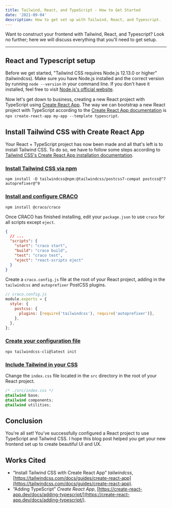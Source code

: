 ```yaml
---
title: Tailwind, React, and TypeScript - How to Get Started
date: '2021-09-04'
description: How to get set up with Tailwind, React, and Typescript.
---
```


Want to construct your frontend with Tailwind, React, and Typescript? Look no further; here we will discuss everything that you'll need to get setup.

---

## React and Typescript setup

Before we get started, "Tailwind CSS requires Node.js 12.13.0 or higher" (tailwindcss). Make sure you have Node.js installed and the correct version by running `node --version` in your command line. If you don't have it installed, feel free to visit [Node.js's official website](https://nodejs.org/en/).

Now let's get down to business, creating a new React project with TypeScript using [Create React App](https://create-react-app.dev/). The way we can bootstrap a new React project with TypeScript according to the [Create React App documentation](https://create-react-app.dev/docs/adding-typescript/) is `npx create-react-app my-app --template typescript`.

## Install Tailwind CSS with Create React App

Your React + TypeScript project has now been made and all that's left is to install Tailwind CSS. To do so, we have to follow some steps according to [Tailwind CSS's Create React App installation documentation](https://tailwindcss.com/docs/guides/create-react-app).

### [Install Tailwind CSS via npm](https://tailwindcss.com/docs/guides/create-react-app#install-and-configure-craco)

`npm install -D tailwindcss@npm:@tailwindcss/postcss7-compat postcss@^7 autoprefixer@^9`

### [Install and configure CRACO](https://tailwindcss.com/docs/guides/create-react-app#install-and-configure-craco)

`npm install @craco/craco`

Once CRACO has finished installing, edit your `package.json` to use `craco` for all scripts except `eject`.

```json
{
  // ...
  "scripts": {
    "start": "craco start",
    "build": "craco build",
    "test": "craco test",
    "eject": "react-scripts eject"
  }
}
```

Create a `craco.config.js` file at the root of your React project, adding in the `tailwindcss` and `autoprefixer` PostCSS plugins.

```js
// craco.config.js
module.exports = {
  style: {
    postcss: {
      plugins: [require('tailwindcss'), require('autoprefixer')],
    },
  },
};
```

### [Create your configuration file](https://tailwindcss.com/docs/guides/create-react-app#create-your-configuration-file)

`npx tailwindcss-cli@latest init`

### [Include Tailwind in your CSS](https://tailwindcss.com/docs/guides/create-react-app#include-tailwind-in-your-css)

Change the `index.css` file located in the `src` directory in the root of your React project.

```css
/* ./src/index.css */
@tailwind base;
@tailwind components;
@tailwind utilities;
```

## Conclusion

You're all set! You've successfully configured a React project to use TypeScript and Tailwind CSS. I hope this blog post helped you get your new frontend set up to create beautiful UI and UX.

## Works Cited

- “Install Tailwind CSS with Create React App” _tailwindcss_, [https://tailwindcss.com/docs/guides/create-react-app](https://tailwindcss.com/docs/guides/create-react-app).
- “Adding TypeScript” _Create React App_, [https://create-react-app.dev/docs/adding-typescript/](https://create-react-app.dev/docs/adding-typescript/).

